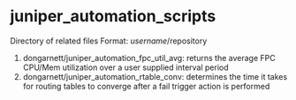 # juniper_automation_scripts

Directory of related files
Format: $username/$repository


1. dongarnett/juniper_automation_fpc_util_avg: returns the average FPC CPU/Mem utilization over a user supplied interval period
2. dongarnett/juniper_automation_rtable_conv: determines the time it takes for routing tables to converge after a fail trigger action is performed
